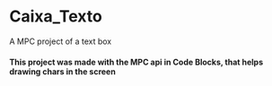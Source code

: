 # Caixa_Texto
 A MPC project of a text box

<h4>This project was made with the MPC api in Code Blocks, that helps drawing chars in the screen </h4>